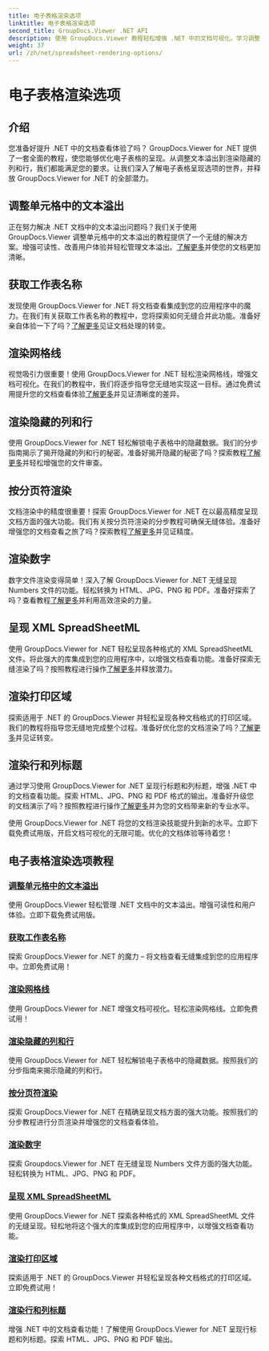 ```yaml
---
title: 电子表格渲染选项
linktitle: 电子表格渲染选项
second_title: GroupDocs.Viewer .NET API
description: 使用 GroupDocs.Viewer 教程轻松增强 .NET 中的文档可视化。学习调整文本溢出、渲染网格线等。
weight: 37
url: /zh/net/spreadsheet-rendering-options/
---
```


# 电子表格渲染选项

## 介绍

您准备好提升 .NET 中的文档查看体验了吗？ GroupDocs.Viewer for .NET 提供了一套全面的教程，使您能够优化电子表格的呈现。从调整文本溢出到渲染隐藏的列和行，我们都能满足您的要求。让我们深入了解电子表格呈现选项的世界，并释放 GroupDocs.Viewer for .NET 的全部潜力。

## 调整单元格中的文本溢出

正在努力解决 .NET 文档中的文本溢出问题吗？我们关于使用 GroupDocs.Viewer 调整单元格中的文本溢出的教程提供了一个无缝的解决方案。增强可读性、改善用户体验并轻松管理文本溢出。[了解更多](./adjust-text-overflow-cells/)并使您的文档更加清晰。

## 获取工作表名称

发现使用 GroupDocs.Viewer for .NET 将文档查看集成到您的应用程序中的魔力。在我们有关获取工作表名称的教程中，您将探索如何无缝合并此功能。准备好亲自体验一下了吗？[了解更多](./get-worksheets-names/)见证文档处理的转变。

## 渲染网格线

视觉吸引力很重要！使用 GroupDocs.Viewer for .NET 轻松渲染网格线，增强文档可视化。在我们的教程中，我们将逐步指导您无缝地实现这一目标。通过免费试用提升您的文档查看体验[了解更多](./render-grid-lines/)并见证清晰度的差异。

## 渲染隐藏的列和行

使用 GroupDocs.Viewer for .NET 轻松解锁电子表格中的隐藏数据。我们的分步指南揭示了揭开隐藏的列和行的秘密。准备好揭开隐藏的秘密了吗？探索教程[了解更多](./render-hidden-columns-rows/)并轻松增强您的文件审查。

## 按分页符渲染

文档渲染中的精度很重要！探索 GroupDocs.Viewer for .NET 在以最高精度呈现文档方面的强大功能。我们有关按分页符渲染的分步教程可确保无缝体验。准备好增强您的文档查看之旅了吗？探索教程[了解更多](./rendering-by-page-breaks/)并见证精度。

## 渲染数字

数字文件渲染变得简单！深入了解 GroupDocs.Viewer for .NET 无缝呈现 Numbers 文件的功能。轻松转换为 HTML、JPG、PNG 和 PDF。准备好探索了吗？查看教程[了解更多](./rendering-numbers/)并利用高效渲染的力量。

## 呈现 XML SpreadSheetML

使用 GroupDocs.Viewer for .NET 轻松呈现各种格式的 XML SpreadSheetML 文件。将此强大的库集成到您的应用程序中，以增强文档查看功能。准备好探索无缝渲染了吗？按照教程进行操作[了解更多](./rendering-xml-spreadsheetml/)并释放潜力。

## 渲染打印区域

探索适用于 .NET 的 GroupDocs.Viewer 并轻松呈现各种文档格式的打印区域。我们的教程将指导您无缝地完成整个过程。准备好优化您的文档渲染了吗？[了解更多](./render-print-areas/)并见证转变。

## 渲染行和列标题

通过学习使用 GroupDocs.Viewer for .NET 呈现行标题和列标题，增强 .NET 中的文档查看功能。探索 HTML、JPG、PNG 和 PDF 格式的输出。准备好升级您的文档演示了吗？按照教程进行操作[了解更多](./render-row-column-headings/)并为您的文档带来新的专业水平。

使用 GroupDocs.Viewer for .NET 将您的文档渲染技能提升到新的水平。立即下载免费试用版，开启文档可视化的无限可能。优化的文档体验等待着您！
## 电子表格渲染选项教程
### [调整单元格中的文本溢出](./adjust-text-overflow-cells/)
使用 GroupDocs.Viewer 轻松管理 .NET 文档中的文本溢出。增强可读性和用户体验。立即下载免费试用版。
### [获取工作表名称](./get-worksheets-names/)
探索 GroupDocs.Viewer for .NET 的魔力 – 将文档查看无缝集成到您的应用程序中。立即免费试用！
### [渲染网格线](./render-grid-lines/)
使用 GroupDocs.Viewer for .NET 增强文档可视化。轻松渲染网格线。立即免费试用！
### [渲染隐藏的列和行](./render-hidden-columns-rows/)
使用 GroupDocs.Viewer for .NET 轻松解锁电子表格中的隐藏数据。按照我们的分步指南来揭示隐藏的列和行。
### [按分页符渲染](./rendering-by-page-breaks/)
探索 GroupDocs.Viewer for .NET 在精确呈现文档方面的强大功能。按照我们的分步教程进行分页渲染并增强您的文档查看体验。
### [渲染数字](./rendering-numbers/)
探索 Groupdocs.Viewer for .NET 在无缝呈现 Numbers 文件方面的强大功能。轻松转换为 HTML、JPG、PNG 和 PDF。
### [呈现 XML SpreadSheetML](./rendering-xml-spreadsheetml/)
使用 GroupDocs.Viewer for .NET 探索各种格式的 XML SpreadSheetML 文件的无缝呈现。轻松地将这个强大的库集成到您的应用程序中，以增强文档查看功能。
### [渲染打印区域](./render-print-areas/)
探索适用于 .NET 的 GroupDocs.Viewer 并轻松呈现各种文档格式的打印区域。立即免费试用！
### [渲染行和列标题](./render-row-column-headings/)
增强 .NET 中的文档查看功能！了解使用 GroupDocs.Viewer for .NET 呈现行标题和列标题。探索 HTML、JPG、PNG 和 PDF 输出。